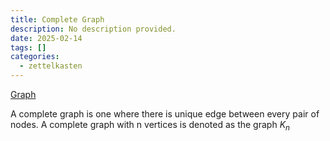 ```yaml
---
title: Complete Graph
description: No description provided.
date: 2025-02-14
tags: []
categories:
  - zettelkasten
---
```


[Graph](Graph.md)

A complete graph is one where there is unique edge between every pair of nodes. A complete graph with n vertices is denoted as the graph $K_n$
